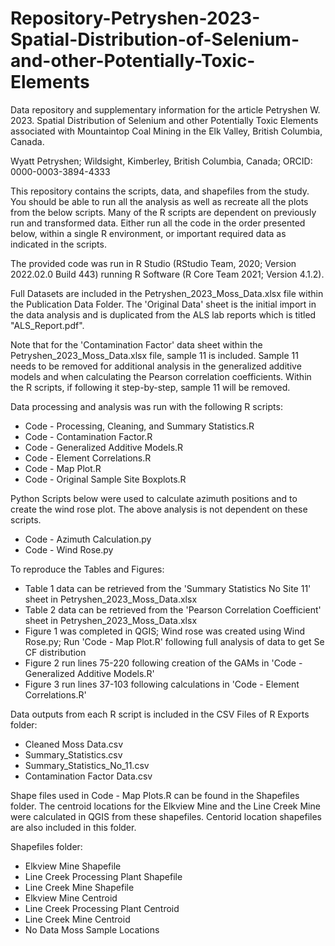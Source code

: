# Repository-Petryshen-2023-Spatial-Distribution-of-Selenium-and-other-Potentially-Toxic-Elements
 Data repository and supplementary information for the article Petryshen W. 2023. Spatial Distribution of Selenium and other Potentially Toxic Elements associated with Mountaintop Coal Mining in the Elk Valley, British Columbia, Canada.

 Wyatt Petryshen;
 Wildsight, Kimberley, British Columbia, Canada;
 ORCID: 0000-0003-3894-4333

 This repository contains the scripts, data, and shapefiles from the study. You should be able to run all the analysis as well as recreate all the plots from the below scripts. Many of the R scripts are dependent on previously run and transformed data. Either run all the code in the order presented below, within a single R environment, or important required data as indicated in the scripts.

 The provided code was run in R Studio (RStudio Team, 2020; Version 2022.02.0 Build 443) running R Software (R Core Team 2021; Version 4.1.2).

 Full Datasets are included in the Petryshen_2023_Moss_Data.xlsx file within the Publication Data Folder. The 'Original Data' sheet is the initial import in the data analysis and is duplicated from the ALS lab reports which is titled "ALS_Report.pdf".

 Note that for the 'Contamination Factor' data sheet within the Petryshen_2023_Moss_Data.xlsx file, sample 11 is included. Sample 11 needs to be removed for additional analysis in the generalized additive models and when calculating the Pearson correlation coefficients. Within the R scripts, if following it step-by-step, sample 11 will be removed.

 Data processing and analysis was run with the following R scripts:
 * Code - Processing, Cleaning, and Summary Statistics.R
 * Code - Contamination Factor.R
 * Code - Generalized Additive Models.R
 * Code - Element Correlations.R
 * Code - Map Plot.R
 * Code - Original Sample Site Boxplots.R

 Python Scripts below were used to calculate azimuth positions and to create the wind rose plot. The above analysis is not dependent on these scripts.
 * Code - Azimuth Calculation.py
 * Code - Wind Rose.py

 To reproduce the Tables and Figures:
 * Table 1 data can be retrieved from the 'Summary Statistics No Site 11' sheet in Petryshen_2023_Moss_Data.xlsx
 * Table 2 data can be retrieved from the 'Pearson Correlation Coefficient' sheet in Petryshen_2023_Moss_Data.xlsx
 * Figure 1 was completed in QGIS; Wind rose was created using Wind Rose.py; Run 'Code - Map Plot.R' following full analysis of data to get Se CF distribution
 * Figure 2 run lines 75-220 following creation of the GAMs in 'Code - Generalized Additive Models.R'
 * Figure 3 run lines 37-103 following calculations in 'Code - Element Correlations.R'

 Data outputs from each R script is included in the CSV Files of R Exports folder:
 * Cleaned Moss Data.csv
 * Summary_Statistics.csv
 * Summary_Statistics_No_11.csv
 * Contamination Factor Data.csv

 Shape files used in Code - Map Plots.R can be found in the Shapefiles folder. The centroid locations for the Elkview Mine and the Line Creek Mine were calculated in QGIS from these shapefiles. Centorid location shapefiles are also included in this folder.

 Shapefiles folder:
 * Elkview Mine Shapefile
 * Line Creek Processing Plant Shapefile
 * Line Creek Mine Shapefile
 * Elkview Mine Centroid
 * Line Creek Processing Plant Centroid
 * Line Creek Mine Centroid
 * No Data Moss Sample Locations

